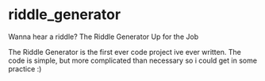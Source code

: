 riddle_generator
================

Wanna hear a riddle?
The Riddle Generator Up for the Job

The Riddle Generator is the first ever code project ive ever written.
The code is simple, but more complicated than necessary so i could get in some practice :)
